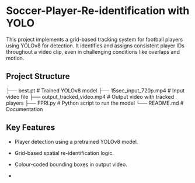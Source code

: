 # Soccer-Player-Re-identification with YOLO

This project implements a grid-based tracking system for football players using YOLOv8 for detection. It identifies and assigns consistent player IDs throughout a video clip, even in challenging conditions like overlaps and motion.

## Project Structure
├── best.pt   # Trained YOLOv8 model
├── 15sec_input_720p.mp4   # Input video file
├── output_tracked_video.mp4   # Output video with tracked players
├── FPRI.py   # Python script to run the model
└── README.md   # Documentation

## Key Features

- Player detection using a pretrained YOLOv8 model.
- Grid-based spatial re-identification logic.
- Colour-coded bounding boxes in output video.

- 
